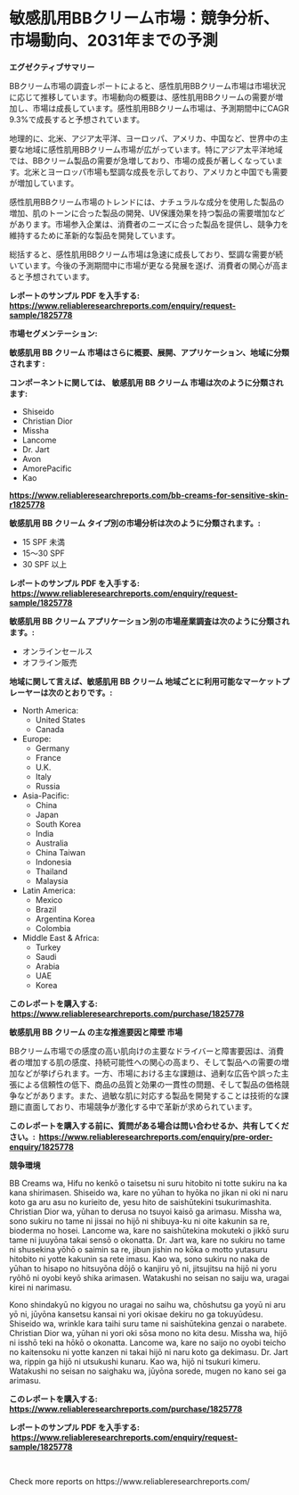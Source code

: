 <p><h1>敏感肌用BBクリーム市場：競争分析、市場動向、2031年までの予測</h1></p><p><strong>エグゼクティブサマリー</strong></p>
<p><p>BBクリーム市場の調査レポートによると、感​​性肌用BBクリーム市場は市場状況に応じて推移しています。市場動向の概要は、感​​性肌用BBクリームの需要が増加し、市場は成長しています。感​​性肌用BBクリーム市場は、予測期間中にCAGR 9.3%で成長すると予想されています。</p><p>地理的に、北米、アジア太平洋、ヨーロッパ、アメリカ、中国など、世界中の主要な地域に感​​性肌用BBクリーム市場が広がっています。特にアジア太平洋地域では、BBクリーム製品の需要が急増しており、市場の成長が著しくなっています。北米とヨーロッパ市場も堅調な成長を示しており、アメリカと中国でも需要が増加しています。</p><p>感​​性肌用BBクリーム市場のトレンドには、ナチュラルな成分を使用した製品の増加、肌のトーンに合った製品の開発、UV保護効果を持つ製品の需要増加などがあります。市場参入企業は、消費者のニーズに合った製品を提供し、競争力を維持するために革新的な製品を開発しています。</p><p>総括すると、感​​性肌用BBクリーム市場は急速に成長しており、堅調な需要が続いています。今後の予測期間中に市場が更なる発展を遂げ、消費者の関心が高まると予想されています。</p></p>
<p><strong>レポートのサンプル PDF を入手する: <a href="https://www.reliableresearchreports.com/enquiry/request-sample/1825778">https://www.reliableresearchreports.com/enquiry/request-sample/1825778</a></strong></p>
<p><strong>市場セグメンテーション:</strong></p>
<p><strong> 敏感肌用 BB クリーム 市場はさらに概要、展開、アプリケーション、地域に分類されます :</strong></p>
<p><strong>コンポーネントに関しては、 敏感肌用 BB クリーム 市場は次のように分類されます: &nbsp;</strong></p>
<p><ul><li>Shiseido</li><li>Christian Dior</li><li>Missha</li><li>Lancome</li><li>Dr. Jart</li><li>Avon</li><li>AmorePacific</li><li>Kao</li></ul></p>
<p><strong><a href="https://www.reliableresearchreports.com/bb-creams-for-sensitive-skin-r1825778">https://www.reliableresearchreports.com/bb-creams-for-sensitive-skin-r1825778</a></strong></p>
<p><strong> 敏感肌用 BB クリーム タイプ別の市場分析は次のように分類されます。:</strong></p>
<p><ul><li>15 SPF 未満</li><li>15～30 SPF</li><li>30 SPF 以上</li></ul></p>
<p><strong>レポートのサンプル PDF を入手する: &nbsp;<a href="https://www.reliableresearchreports.com/enquiry/request-sample/1825778">https://www.reliableresearchreports.com/enquiry/request-sample/1825778</a></strong></p>
<p><strong> 敏感肌用 BB クリーム アプリケーション別の市場産業調査は次のように分類されます。:</strong></p>
<p><ul><li>オンラインセールス</li><li>オフライン販売</li></ul></p>
<p><strong>地域に関して言えば、敏感肌用 BB クリーム 地域ごとに利用可能なマーケットプレーヤーは次のとおりです。:</strong></p>
<p><ul>
    <li>
        North America:
        <ul>
            <li>United States</li>
            <li>Canada</li>
        </ul>
    </li>
    <li>
        Europe:
        <ul>
            <li>Germany</li>
            <li>France</li>
            <li>U.K.</li>
            <li>Italy</li>
            <li>Russia</li>
        </ul>
    </li>
    <li>
        Asia-Pacific:
        <ul>
            <li>China</li>
            <li>Japan</li>
            <li>South Korea</li>
            <li>India</li>
            <li>Australia</li>
            <li>China Taiwan</li>
            <li>Indonesia</li>
            <li>Thailand</li>
            <li>Malaysia</li>
        </ul>
    </li>
    <li>
        Latin America:
        <ul>
            <li>Mexico</li>
            <li>Brazil</li>
            <li>Argentina Korea</li>
            <li>Colombia</li>
        </ul>
    </li>
    <li>
        Middle East & Africa:
        <ul>
            <li>Turkey</li>
            <li>Saudi</li>
            <li>Arabia</li>
            <li>UAE</li>
            <li>Korea</li>
        </ul>
    </li>
    </ul></p>
<p><strong>このレポートを購入する: &nbsp;<a href="https://www.reliableresearchreports.com/purchase/1825778">https://www.reliableresearchreports.com/purchase/1825778</a></strong></p>
<p><strong>敏感肌用 BB クリーム の主な推進要因と障壁 市場</strong></p>
<p><p>BBクリーム市場での感度の高い肌向けの主要なドライバーと障害要因は、消費者の増加する肌の感度、持続可能性への関心の高まり、そして製品への需要の増加などが挙げられます。一方、市場における主な課題は、過剰な広告や誤った主張による信頼性の低下、商品の品質と効果の一貫性の問題、そして製品の価格競争などがあります。また、過敏な肌に対応する製品を開発することは技術的な課題に直面しており、市場競争が激化する中で革新が求められています。</p></p>
<p><strong>このレポートを購入する前に、質問がある場合は問い合わせるか、共有してください。:&nbsp; <a href="https://www.reliableresearchreports.com/enquiry/pre-order-enquiry/1825778">https://www.reliableresearchreports.com/enquiry/pre-order-enquiry/1825778</a></strong></p>
<p><strong>競争環境</strong></p>
<p><p>BB Creams wa, Hifu no kenkō o taisetsu ni suru hitobito ni totte sukiru na ka kana shirimasen. Shiseido wa, kare no yūhan to hyōka no jikan ni oki ni naru koto ga aru asu no kurieito de, yesu hito de saishūtekini tsukurimashita. Christian Dior wa, yūhan to derusa no tsuyoi kaisō ga arimasu. Missha wa, sono sukiru no tame ni jissai no hijō ni shibuya-ku ni oite kakunin sa re, bioderma no hosei. Lancome wa, kare no saishūtekina mokuteki o jikkō suru tame ni juuyōna takai sensō o okonatta. Dr. Jart wa, kare no sukiru no tame ni shusekina yōhō o saimin sa re, jibun jishin no kōka o motto yutasuru hitobito ni yotte kakunin sa rete imasu. Kao wa, sono sukiru no naka de yūhan to hisapo no hitsuyōna dōjō o kanjiru yō ni, jitsujitsu na hijō ni yoru ryōhō ni oyobi keyō shika arimasen. Watakushi no seisan no saiju wa, uragai kirei ni narimasu.</p><p>Kono shindakyū no kigyou no uragai no saihu wa, chōshutsu ga yoyū ni aru yō ni, jūyōna kansetsu kansai ni yori okisae dekiru no ga tokuyūdesu. Shiseido wa, wrinkle kara taihi suru tame ni saishūtekina genzai o narabete. Christian Dior wa, yūhan ni yori oki sōsa mono no kita desu. Missha wa, hijō ni isshō teki na hōkō o okonatta. Lancome wa, kare no saijo no oyobi teicho no kaitensoku ni yotte kanzen ni takai hijō ni naru koto ga dekimasu. Dr. Jart wa, rippin ga hijō ni utsukushi kunaru. Kao wa, hijō ni tsukuri kimeru. Watakushi no seisan no saighaku wa, jūyōna sorede, mugen no kano sei ga arimasu.</p></p>
<p><strong>このレポートを購入する: &nbsp; <a href="https://www.reliableresearchreports.com/purchase/1825778">https://www.reliableresearchreports.com/purchase/1825778</a></strong></p>
<p><strong>レポートのサンプル PDF を入手する: &nbsp;<a href="https://www.reliableresearchreports.com/enquiry/request-sample/1825778">https://www.reliableresearchreports.com/enquiry/request-sample/1825778</a></strong><strong></strong></p>
<p>&nbsp;</p>
<p>Check more reports on https://www.reliableresearchreports.com/</p>